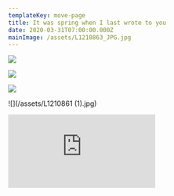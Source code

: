 ```yaml
---
templateKey: move-page
title: It was spring when I last wrote to you
date: 2020-03-31T07:00:00.000Z
mainImage: /assets/L1210863_JPG.jpg
---
```

![](/assets/L1210863_JPG.jpg)

<div class="lines-2"></div>

![](/assets/L1210857_JPG.jpg)

<div class="lines-2"></div>

![](/assets/L1210850_JPG.jpg)

<div class="lines-2"></div>

![](/assets/L1210861 (1).jpg)

<div class="lines-2"></div>

<div class="video-container"><iframe src="https://www.youtube.com/embed/sJ2P8bIfJU8" class="video" frameborder="0" allow="accelerometer; autoplay; encrypted-media; gyroscope; picture-in-picture" allowfullscreen></iframe></div>

<div class="lines-3"></div>
